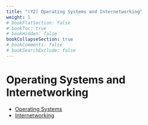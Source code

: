 ```yaml
---
title: "(Y2) Operating Systems and Internetworking"
weight: 1
# bookFlatSection: false
# bookToc: true
# bookHidden: false
bookCollapseSection: true
# bookComments: false
# bookSearchExclude: false
---
```


# Operating Systems and Internetworking

- [Operating Systems](os)
- [Internetworking](net)
